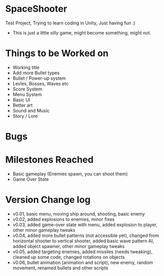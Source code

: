 # SpaceShooter
Test Project, Trying to learn coding in Unity, Just having fun :)

- This is just a little silly game, might become something, might not.

# Things to be Worked on
- Working title
- Add more Bullet types
- Bullet / Power-up system
- Levles, Bosses, Waves etc
- Score System
- Menu System
- Basic UI
- Better art
- Sound and Music
- Story / Lore


# Bugs


# Milestones Reached
- Basic gameplay (Enemies spawn, you can shoot them)
- Game Over State


# Version Change log
- v0.01, basic menu, moving ship around, shooting, basic enemy
- v0.02, added explosions to enemies, minor fixes
- v0.03, added game-over state with menu, added explosion to player, other minor gameplay tweaks
- v0.04, added more bullet patterns (not accessible yet), changed from horizontal shooter to vertical shooter, added basic wave pattern AI, added object spawner, other minor gameplay tweaks
- v0.05, added targeting enemies, added missiles (needs tweaking), cleaned up some code, changed rotations on objects
- v0.06, bullet animation (animation and script), new enemy, random movement, renamed bullets and other scripts
